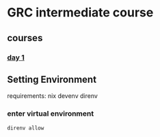 # GRC intermediate course 
## courses
### [day  1](./sessions/01.ipynb)

## Setting Environment
requirements: 
nix 
devenv
direnv

### enter virtual environment
```shell
direnv allow
```
